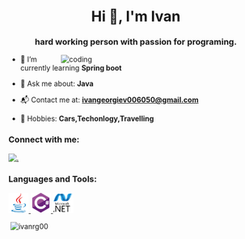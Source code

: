 <h1 align="center">Hi 👋, I'm Ivan</h1>
<h3 align="center">hard working person with  passion for programing.</h1>
<img align=right alt="coding" width="400" src=https://media.tenor.com/2uyENRmiUt0AAAAC/coding.gif>

-  🌱 I’m currently learning **Spring boot**

- 💬 Ask me about: **Java**

- :mailbox_with_mail: Contact me at: **ivangeorgiev006050@gmail.com**

- :rocket: Hobbies: **Cars,Techonlogy,Travelling**

<h3 align="left">Connect with me:</h3>
<p align="left">
<a href="https://linkedin.com/in/ivan-georgiev-579b92239/" target="blank"><img align="center" src="https://raw.githubusercontent.com/rahuldkjain/github-profile-readme-generator/master/src/images/icons/Social/linked-in-alt.svg" alt="." height="30" width="40" /></a>
</p>

<h3 align="left">Languages and Tools:</h3>
<p align="left">  <a href="https://www.java.com" target="_blank" rel="noreferrer"> <img src="https://raw.githubusercontent.com/devicons/devicon/master/icons/java/java-original.svg" alt="java" width="40" height="40"/> </a> <a href="https://www.w3schools.com/cs/" target="_blank" rel="noreferrer"> <img src="https://raw.githubusercontent.com/devicons/devicon/master/icons/csharp/csharp-original.svg" alt="csharp" width="40" height="40"/> </a> <a href="https://dotnet.microsoft.com/" target="_blank" rel="noreferrer"> <img src="https://raw.githubusercontent.com/devicons/devicon/master/icons/dot-net/dot-net-original-wordmark.svg" alt="dotnet" width="40" height="40"/> </a>

<p>&nbsp;<img align="center" src="https://github-readme-stats.vercel.app/api?username=ivanrg00&show_icons=true&locale=en" alt="ivanrg00" /></p>


